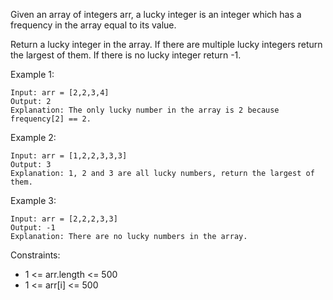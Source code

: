 Given an array of integers arr, a lucky integer is an integer which has a frequency in the array equal to its value.

Return a lucky integer in the array. If there are multiple lucky integers return the largest of them. If there is no lucky integer return -1.

Example 1:

```
Input: arr = [2,2,3,4]
Output: 2
Explanation: The only lucky number in the array is 2 because frequency[2] == 2.
```

Example 2:

```
Input: arr = [1,2,2,3,3,3]
Output: 3
Explanation: 1, 2 and 3 are all lucky numbers, return the largest of them.
```

Example 3:

```
Input: arr = [2,2,2,3,3]
Output: -1
Explanation: There are no lucky numbers in the array.
```

Constraints:

* 1 <= arr.length <= 500
* 1 <= arr[i] <= 500